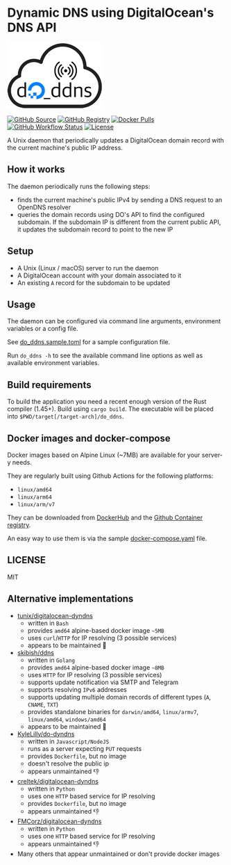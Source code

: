 # Dynamic DNS using DigitalOcean's DNS API

![Logo](./docs/logo.png)

[![GitHub Source](https://img.shields.io/badge/github-source-ffb64c?style=flat-square&logo=github&logoColor=white&labelColor=757575)](https://github.com/alcroito/digitalocean-dyndns)
[![GitHub Registry](https://img.shields.io/badge/github-registry-ffb64c?style=flat-square&logo=github&logoColor=white&labelColor=757575)](https://github.com/users/alcroito/packages/container/package/digitalocean-dyndns)
[![Docker Pulls](https://img.shields.io/docker/pulls/alcroito/digitalocean-dyndns?color=ffb64c&label=pulls&logo=docker&logoColor=white&labelColor=757575)](https://hub.docker.com/r/alcroito/digitalocean-dyndns)
[![GitHub Workflow Status](https://img.shields.io/github/workflow/status/alcroito/digitalocean-dyndns/ci?style=flat-square&logo=github&logoColor=white&labelColor=757575)](https://github.com/alcroito/digitalocean-dyndns/actions)
[![License](https://img.shields.io/github/license/alcroito/digitalocean-dyndns)](https://github.com/alcroito/digitalocean-dyndns/blob/master/LICENSE)

A Unix daemon that periodically updates a DigitalOcean domain record with the current machine's public IP address.

## How it works

The daemon periodically runs the following steps:

* finds the current machine's public IPv4 by sending a DNS request to an OpenDNS resolver
* queries the domain records using DO's API to find the configured subdomain. If the subdomain IP
  is different from the current public API, it updates the subdomain record to point to the new IP

## Setup

* A Unix (Linux / macOS) server to run the daemon
* A DigitalOcean account with your domain associated to it
* An existing `A` record for the subdomain to be updated

## Usage

The daemon can be configured via command line arguments, environment variables or a config file.

See [do_ddns.sample.toml](./do_ddns.sample.toml) for a sample configuration file.

Run `do_ddns -h` to see the available command line options as well as available
environment variables.

## Build requirements

To build the application you need a recent enough version of the Rust compiler (1.45+).
Build using `cargo build`. The executable will be placed into `$PWD/target[/target-arch]/do_ddns`.

## Docker images and docker-compose

Docker images based on Alpine Linux (~7MB) are available for your server-y needs.

They are regularly built using Github Actions for the following platforms:

* `linux/amd64`
* `linux/arm64`
* `linux/arm/v7`

They can be downloaded from [DockerHub](https://hub.docker.com/r/alcroito/digitalocean-dyndns) and the [Github Container registry](https://github.com/users/alcroito/packages/container/package/digitalocean-dyndns).

An easy way to use them is via the sample [docker-compose.yaml](./docker/docker-compose.yaml) file.

## LICENSE

MIT

## Alternative implementations

* [tunix/digitalocean-dyndns](https://github.com/tunix/digitalocean-dyndns)
  * written in `Bash`
  * provides `amd64` alpine-based docker image `~5MB`
  * uses `curl`/`HTTP` for IP resolving (3 possible services)
  * appears to be maintained 👏
* [skibish/ddns](https://github.com/skibish/ddns)
  * written in `Golang`
  * provides `amd64` alpine-based docker image `~8MB`
  * uses `HTTP` for IP resolving (3 possible services)
  * supports update notification via SMTP and Telegram
  * supports resolving `IPv6` addresses
  * supports updating multiple domain records of different types (`A`, `CNAME`, `TXT`)
  * provides standalone binaries for `darwin/amd64`, `linux/armv7`, `linux/amd64`, `windows/amd64`
  * appears to be maintained 👏
* [KyleLilly/do-dyndns](https://github.com/KyleLilly/do-dyndns)
  * written in `Javascript/NodeJS`
  * runs as a server expecting `PUT` requests
  * provides `Dockerfile`, but no image
  * doesn't resolve the public ip
  * appears unmaintained 👎
* [creltek/digitalocean-dyndns](https://github.com/creltek/digitalocean-dyndns)
  * written in `Python`
  * uses one `HTTP` based service for IP resolving
  * provides `Dockerfile`, but no image
  * appears unmaintained 👎
* [FMCorz/digitalocean-dyndns](https://github.com/FMCorz/digitalocean-dyndns)
  * written in `Python`
  * uses one `HTTP` based service for IP resolving
  * appears unmaintained 👎
* Many others that appear unmaintained or don't provide docker images
